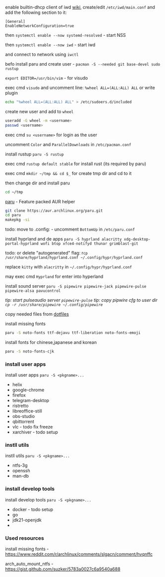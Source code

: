 enable builtin-dhcp client of iwd [wiki](https://wiki.archlinux.org/title/Iwd#Enable_built-in_network_configuration), create/edit `/etc/iwd/main.conf` and add the following section to it:
```
[General]
EnableNetworkConfiguration=true
```
then `systemctl enable --now systemd-resolved` - start NSS

then `systemctl enable --now iwd` - start iwd

and connect to network using `iwctl`

befo install paru and create user - `pacman -S --needed git base-devel sudo rustup`

`export EDITOR=/usr/bin/vim` - for visudo

exec cmd `visudo` and uncomment line: `%wheel ALL=(ALL:ALL) ALL`
or write plugin
```sh
echo "%wheel ALL=(ALL:ALL) ALL" > /etc/sudoers.d/included
```

create new user and add to `wheel`
```sh
useradd -G wheel -m <username>
passwd <username>
``` 

exec cmd `su <username>` for login as the user

uncomment `Color` and `ParallelDownloads` in `/etc/pacman.conf`

install rustup `paru -S rustup`

exec cmd `rustup default stable` for install rust (its required by paru)

exec cmd `mkdir ~/tmp && cd $_` for create tmp dir and cd to it

then change dir and install paru
```sh
cd ~/tmp
```
[paru](https://github.com/Morganamilo/paru) - Feature packed AUR helper
```sh
git clone https://aur.archlinux.org/paru.git
cd paru
makepkg -si
```

todo: move to .config: - uncomment `BottomUp` in `/etc/paru.conf`

install hyprland and de apps `paru -S hyprland alacritty xdg-desktop-portal-hyprland wofi btop xfce4-notifyd thunar grimblast-git`

todo: or delete "autogenerated" flag: r`cp /usr/share/hyprland/hyprland.conf ~/.config/hypr/hyprland.conf`

replace `kitty` with `alacritty` in `~/.config/hypr/hyprland.conf`

may exec cmd `Hyprland` for enter into hyperland

install sound server `paru -S pipewire pipewire-jack pipewire-pulse pipewire-alsa pavucontrol`

*tip: start pulseaudio server `pipewire-pulse`*
*tip: copy pipwire cfg to user dir `cp -r /usr/share/pipewire ~/.config/pipewire`*

copy needed files from [dotfiles](https://github.com/Saime-0/config)

install missing fonts
```sh
paru -S noto-fonts ttf-dejavu ttf-liberation noto-fonts-emoji
```
install fonts for chinese,japanese and korean 
```sh
paru -S noto-fonts-cjk  
```
### install user apps
install user apps `paru -S <pkgname>...`
- helix
- google-chrome
- firefox
- telegram-desktop
- ristretto
- libreoffice-still
- obs-studio
- qbittorrent
- vlc - todo fix freeze
- xarchiver - todo setup

### instll utils
instll utils `paru -S <pkgname>...`
- ntfs-3g
- openssh
- man-db

### install develop tools
install develop tools `paru -S <pkgname>...`
- docker - todo setup
- go
- jdk21-openjdk
- 


### Used resources

install missing fonts - https://www.reddit.com/r/archlinux/comments/slgacn/comment/hvqnffc

arch_auto_mount_ntfs - https://gist.github.com/suzker/5783a0027c6a9540a688
